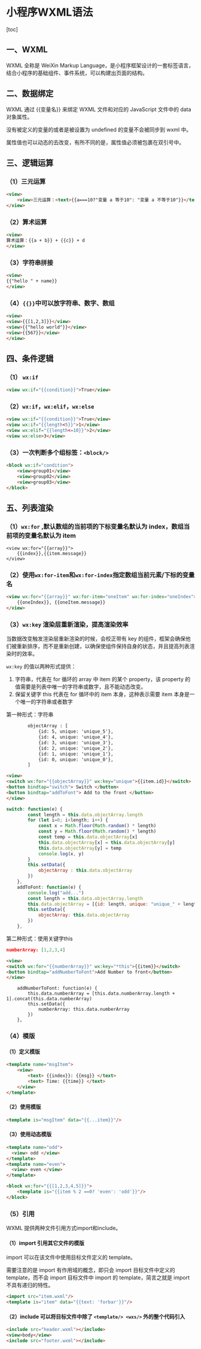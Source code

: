 # 小程序WXML语法

[toc]

## 一、WXML

WXML 全称是 WeiXin Markup Language，是小程序框架设计的一套标签语言，结合小程序的基础组件、事件系统，可以构建出页面的结构。

## 二、数据绑定

WXML 通过 {{变量名}} 来绑定 WXML 文件和对应的 JavaScript 文件中的 data 对象属性。

没有被定义的变量的或者是被设置为 undefined 的变量不会被同步到 wxml 中。

属性值也可以动态的去改变，有所不同的是，属性值必须被包裹在双引号中。

## 三、逻辑运算

### （1）三元运算

```html
<view>
    <view>三元运算：<text>{{a===10?"变量 a 等于10": "变量 a 不等于10"}}</text></view>
</view>
```

### （2）算术运算

```html
<view>
算术运算：{{a + b}} + {{c}} + d
</view>
```

### （3）字符串拼接

```html
<view>
{{"hello " + name}}
</view>
```

### （4）`{{}}`中可以放字符串、数字、数组

```html
<view>
<view>{{[1,2,3]}}</view>
<view>{{"hello world"}}</view>
<view>{{567}}</view>
</view>
```

## 四、条件逻辑

### （1） `wx:if`

```html
<view wx:if="{{condition}}">True</view>
```

### （2）`wx:if`，`wx:elif`，`wx:else`

```html
<view wx:if="{{condition}}">True</view>
<view wx:if="{{length<5}}">1</view>
<view wx:elif="{{length<=10}}">2</view>
<view wx:else>3</view>
```

### （3）一次判断多个组标签：`<block/>`

```html
<block wx:if="condition">
    <view>group01</view>
    <view>group02</view>
    <view>group03</view>
</block>
```

## 五、列表渲染

### （1）`wx:for`  ,默认数组的当前项的下标变量名默认为 index，数组当前项的变量名默认为 item

```
<view wx:for="{{array}}">
    {{index}},{{item.message}}
</view>
```

### （2）使用`wx:for-item`和`wx:for-index`指定数组当前元素/下标的变量名

````html
<view wx:for="{{array}}" wx:for-item="oneItem" wx:for-index="oneIndex">
    {{oneIndex}}, {{oneItem.message}}
</view>
````

### （3）`wx:key`  渲染层重新渲染，提高渲染效率

当数据改变触发渲染层重新渲染的时候，会校正带有 key 的组件，框架会确保他们被重新排序，而不是重新创建，以确保使组件保持自身的状态，并且提高列表渲染时的效率。

`wx:key` 的值以两种形式提供：

1. 字符串，代表在 for 循环的 array 中 item 的某个 property，该 property 的值需要是列表中唯一的字符串或数字，且不能动态改变。
2. 保留关键字 this 代表在 for 循环中的 item 本身，这种表示需要 item 本身是一个唯一的字符串或者数字

第一种形式：字符串

```html
        objectArray : [
            {id: 5, unique: 'unique_5'},
            {id: 4, unique: 'unique_4'},
            {id: 3, unique: 'unique_3'},
            {id: 2, unique: 'unique_2'},
            {id: 1, unique: 'unique_1'},
            {id: 0, unique: 'unique_0'},
        ]
```

```html
<view>
<switch wx:for="{{objectArray}}" wx:key="unique">{{item.id}}</switch>
<button bindtap="switch"> Switch </button>
<button bindtap="addToFont"> Add to the front </button>
</view>
```

```javascript
switch: function(e) {
        const length = this.data.objectArray.length
        for (let i=0; i<length; i++) {
            const x = Math.floor(Math.random() * length)
            const y = Math.floor(Math.random() * length)
            const temp = this.data.objectArray[x]
            this.data.objectArray[x] = this.data.objectArray[y]
            this.data.objectArray[y] = temp
            console.log(x, y)
        }
        this.setData({
            objectArray : this.data.objectArray
        })
    },
    addToFont: function(e) {
        console.log("add...")
        const length = this.data.objectArray.length
        this.data.objectArray = [{id: length, unique: "unique_" + length}].concat(this.data.objectArray)
        this.setData({
            objectArray: this.data.objectArray
        })
    },
```

第二种形式：使用关键字this

```json
numberArray: [1,2,3,4]
```

```html
<view>
<switch wx:for="{{numberArray}}" wx:key="*this">{{item}}</switch>
<button bindtap="addNumberToFont">Add Number to front</button>
</view>
```

```
    addNumberToFont: function(e) {
        this.data.numberArray = [this.data.numberArray.length + 1].concat(this.data.numberArray)
        this.setData({
            numberArray: this.data.numberArray
        })
    },

```

### （4）模版

#### （1）定义模版

```html
<template name="msgItem">
    <view>
        <text> {{index}}: {{msg}} </text>
        <text> Time: {{time}} </text>
    </view>
</template>
```

#### （2）使用模版

```html
<template is="msgItem" data="{{...item}}"/>
```

#### （3）使用动态模版

```html
<template name="odd">
  <view> odd </view>
</template>
<template name="even">
  <view> even </view>
</template>

<block wx:for="{{[1,2,3,4,5]}}">
    <template is="{{item % 2 ==0? 'even': 'odd'}}"/>
</block>
```

### （5）引用

WXML 提供两种文件引用方式import和include。

#### （1）import 引用其它文件的模版

import 可以在该文件中使用目标文件定义的 template。

需要注意的是 import 有作用域的概念，即只会 import 目标文件中定义的 template，而不会 import 目标文件中 import 的 template，简言之就是 import 不具有递归的特性。

```html
<import src="item.wxml"/>
<template is="item" data="{{text: 'forbar'}}"/>
```

#### （2）include 可以将目标文件中除了 `<template/> <wxs/>` 外的整个代码引入

```html
<include src="header.wxml"></include>
<view>body</view>
<include src="footer.wxml"></include>
```

